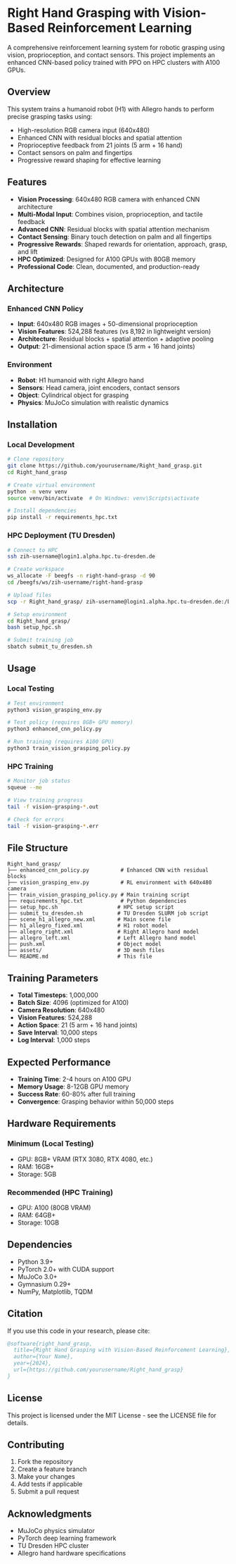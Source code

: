 # Right Hand Grasping with Vision-Based Reinforcement Learning

A comprehensive reinforcement learning system for robotic grasping using vision, proprioception, and contact sensors. This project implements an enhanced CNN-based policy trained with PPO on HPC clusters with A100 GPUs.

## Overview

This system trains a humanoid robot (H1) with Allegro hands to perform precise grasping tasks using:
- High-resolution RGB camera input (640x480)
- Enhanced CNN with residual blocks and spatial attention
- Proprioceptive feedback from 21 joints (5 arm + 16 hand)
- Contact sensors on palm and fingertips
- Progressive reward shaping for effective learning

## Features

- **Vision Processing**: 640x480 RGB camera with enhanced CNN architecture
- **Multi-Modal Input**: Combines vision, proprioception, and tactile feedback
- **Advanced CNN**: Residual blocks with spatial attention mechanism
- **Contact Sensing**: Binary touch detection on palm and all fingertips
- **Progressive Rewards**: Shaped rewards for orientation, approach, grasp, and lift
- **HPC Optimized**: Designed for A100 GPUs with 80GB memory
- **Professional Code**: Clean, documented, and production-ready

## Architecture

### Enhanced CNN Policy
- **Input**: 640x480 RGB images + 50-dimensional proprioception
- **Vision Features**: 524,288 features (vs 8,192 in lightweight version)
- **Architecture**: Residual blocks + spatial attention + adaptive pooling
- **Output**: 21-dimensional action space (5 arm + 16 hand joints)

### Environment
- **Robot**: H1 humanoid with right Allegro hand
- **Sensors**: Head camera, joint encoders, contact sensors
- **Object**: Cylindrical object for grasping
- **Physics**: MuJoCo simulation with realistic dynamics

## Installation

### Local Development
```bash
# Clone repository
git clone https://github.com/yourusername/Right_hand_grasp.git
cd Right_hand_grasp

# Create virtual environment
python -m venv venv
source venv/bin/activate  # On Windows: venv\Scripts\activate

# Install dependencies
pip install -r requirements_hpc.txt
```

### HPC Deployment (TU Dresden)
```bash
# Connect to HPC
ssh zih-username@login1.alpha.hpc.tu-dresden.de

# Create workspace
ws_allocate -F beegfs -n right-hand-grasp -d 90
cd /beegfs/ws/zih-username/right-hand-grasp

# Upload files
scp -r Right_hand_grasp/ zih-username@login1.alpha.hpc.tu-dresden.de:/beegfs/ws/zih-username/right-hand-grasp/

# Setup environment
cd Right_hand_grasp/
bash setup_hpc.sh

# Submit training job
sbatch submit_tu_dresden.sh
```

## Usage

### Local Testing
```bash
# Test environment
python3 vision_grasping_env.py

# Test policy (requires 8GB+ GPU memory)
python3 enhanced_cnn_policy.py

# Run training (requires A100 GPU)
python3 train_vision_grasping_policy.py
```

### HPC Training
```bash
# Monitor job status
squeue --me

# View training progress
tail -f vision-grasping-*.out

# Check for errors
tail -f vision-grasping-*.err
```

## File Structure

```
Right_hand_grasp/
├── enhanced_cnn_policy.py          # Enhanced CNN with residual blocks
├── vision_grasping_env.py          # RL environment with 640x480 camera
├── train_vision_grasping_policy.py # Main training script
├── requirements_hpc.txt            # Python dependencies
├── setup_hpc.sh                   # HPC setup script
├── submit_tu_dresden.sh           # TU Dresden SLURM job script
├── scene_h1_allegro_new.xml       # Main scene file
├── h1_allegro_fixed.xml           # H1 robot model
├── allegro_right.xml              # Right Allegro hand model
├── allegro_left.xml               # Left Allegro hand model
├── push.xml                       # Object model
├── assets/                        # 3D mesh files
└── README.md                      # This file
```

## Training Parameters

- **Total Timesteps**: 1,000,000
- **Batch Size**: 4096 (optimized for A100)
- **Camera Resolution**: 640x480
- **Vision Features**: 524,288
- **Action Space**: 21 (5 arm + 16 hand joints)
- **Save Interval**: 10,000 steps
- **Log Interval**: 1,000 steps

## Expected Performance

- **Training Time**: 2-4 hours on A100 GPU
- **Memory Usage**: 8-12GB GPU memory
- **Success Rate**: 60-80% after full training
- **Convergence**: Grasping behavior within 50,000 steps

## Hardware Requirements

### Minimum (Local Testing)
- GPU: 8GB+ VRAM (RTX 3080, RTX 4080, etc.)
- RAM: 16GB+
- Storage: 5GB

### Recommended (HPC Training)
- GPU: A100 (80GB VRAM)
- RAM: 64GB+
- Storage: 10GB

## Dependencies

- Python 3.9+
- PyTorch 2.0+ with CUDA support
- MuJoCo 3.0+
- Gymnasium 0.29+
- NumPy, Matplotlib, TQDM

## Citation

If you use this code in your research, please cite:

```bibtex
@software{right_hand_grasp,
  title={Right Hand Grasping with Vision-Based Reinforcement Learning},
  author={Your Name},
  year={2024},
  url={https://github.com/yourusername/Right_hand_grasp}
}
```

## License

This project is licensed under the MIT License - see the LICENSE file for details.

## Contributing

1. Fork the repository
2. Create a feature branch
3. Make your changes
4. Add tests if applicable
5. Submit a pull request

## Acknowledgments

- MuJoCo physics simulator
- PyTorch deep learning framework
- TU Dresden HPC cluster
- Allegro hand hardware specifications
